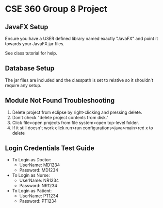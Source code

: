 # CSE 360 Group 8 Project

## JavaFX Setup

Ensure you have a USER defined library named exactly "JavaFX" and point it towards your JavaFX jar files. 

See class tutorial for help.

## Database Setup

The jar files are included and the classpath is set to relative so it shouldn't require any setup.

## Module Not Found Troubleshooting

1. Delete project from eclipse by right-clicking and pressing delete.
1. Don't check "delete project contents from disk."
1. Click file>open projects from file system>open top-level folder.
1. If it still doesn't work click run>run configurations>java>main>red x to delete

## Login Credentials Test Guide 
 
- To Login as Doctor:
    - UserName: MD1234
    - Password: MD1234
- To Login as Nurse:
    - UserName: NR1234
    - Password: NR1234
- To Login as Patient:
    - UserName: PT1234
    - Password: PT1234

